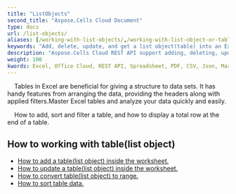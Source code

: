 ```yaml
---
title: "ListObjects"
second_title: "Aspose.Cells Cloud Document"
type: docs
url: /list-objects/
aliases: [/working-with-list-objects/,/working-with-list-object-or-table/]
keywords: "Add, delete, update, and get a list object(table) into an Excel worksheet."
description: "Aspose.Cells Cloud REST API support adding, deleting, updating and getting a list object(table) into an Excel worksheet. SDK support kinds of development languages. They include Android, C#, Go, Java, NodeJS, Perl, PHP, Python, Ruby, and swift."
weight: 100
kwords: Excel, Office Cloud, REST API, Spreadsheet, PDF, CSV, Json, Markdwon, ListObjects
---
```


&nbsp;&nbsp;&nbsp;&nbsp;Tables in Excel are beneficial for giving a structure to data sets. It has handy features from arranging the data, providing the headers along with applied filters.Master Excel tables and analyze your data quickly and easily. 

&nbsp;&nbsp;&nbsp;&nbsp;How to add, sort and filter a table, and how to display a total row at the end of a table.

## How to working with table(list object)
  
- [How to add a  table(list object) inside the worksheet.](/cells/add-a-list-object-or-table-inside-the-worksheet/)
- [How to update a table(list object) inside the worksheet.](/cells/update-a-list-object-or-table-inside-the-worksheet/)
- [How to convert table(list object) to range.](/cells/convert-list-object-or-table-to-range/)
- [How to sort table data.](/cells/sort-table-data/)
